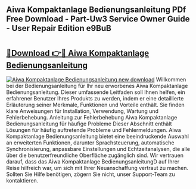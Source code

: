 ## Aiwa Kompaktanlage Bedienungsanleitung PDf Free Download - Part-Uw3 Service Owner Guide - User Repair Edition e9BuB

# <h2><a href="http://df3ax1u.blite.top/?on=Aiwa+Kompaktanlage+Bedienungsanleitung">🔗Download 👉🔴 Aiwa Kompaktanlage Bedienungsanleitung</a></h2>

[![Aiwa Kompaktanlage Bedienungsanleitung new download](https://i.imgur.com/lujVjoI.png)](http://df3ax1u.blite.top/?on=Aiwa+Kompaktanlage+Bedienungsanleitung)
Willkommen bei der Bedienungsanleitung für Ihr neu erworbenes Aiwa Kompaktanlage Bedienungsanleitung. Dieser umfassende Leitfaden soll Ihnen helfen, ein erfahrener Benutzer Ihres Produkts zu werden, indem er eine detaillierte Erläuterung seiner Merkmale, Funktionen und Vorteile enthält. Sie finden klare Anweisungen für Installation, Verwendung, Wartung und Fehlerbehebung. Anleitung zur Fehlerbehebung Aiwa Kompaktanlage Bedienungsanleitung für häufige Probleme Dieser Abschnitt enthält Lösungen für häufig auftretende Probleme und Fehlermeldungen. Aiwa Kompaktanlage Bedienungsanleitung bietet eine beeindruckende Auswahl an erweiterten Funktionen, darunter Sprachsteuerung, automatische Synchronisierung, anpassbare Einstellungen und Echtzeitanalysen, die alle über die benutzerfreundliche Oberfläche zugänglich sind. Wir vertrauen darauf, dass das Aiwa Kompaktanlage BedienungsanleitungD auf Ihrer Reise hilfreich war, um sich mit Ihrer Neuanschaffung vertraut zu machen. Sollten Sie Hilfe benötigen, zögern Sie nicht, unser Support-Team zu kontaktieren.
